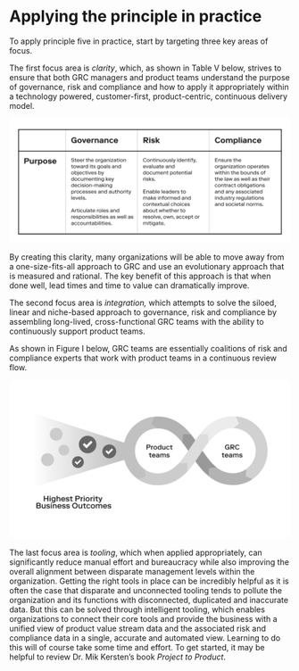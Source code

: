 # Applying the principle in practice

To apply principle five in practice, start by targeting three key areas of focus.

The first focus area is _clarity_, which, as shown in Table V below, strives to ensure that both GRC managers and product teams understand the purpose of governance, risk and compliance and how to apply it appropriately within a technology powered, customer-first, product-centric, continuous delivery model.

![Table V: Understanding the role of governance vs risk vs compliance](../.gitbook/assets/0%20%2816%29.png)

By creating this clarity, many organizations will be able to move away from a one-size-fits-all approach to GRC and use an evolutionary approach that is measured and rational. The key benefit of this approach is that when done well, lead times and time to value can dramatically improve.

The second focus area is _integration,_ which attempts to solve the siloed, linear and niche-based approach to governance, risk and compliance by assembling long-lived, cross-functional GRC teams with the ability to continuously support product teams.

As shown in Figure I below, GRC teams are essentially coalitions of risk and compliance experts that work with product teams in a continuous review flow.

![Figure I: example of a GRC team and product team integration](../.gitbook/assets/1%20%286%29.png)

The last focus area is _tooling_, which when applied appropriately, can significantly reduce manual effort and bureaucracy while also improving the overall alignment between disparate management levels within the organization. Getting the right tools in place can be incredibly helpful as it is often the case that disparate and unconnected tooling tends to pollute the organization and its functions with disconnected, duplicated and inaccurate data. But this can be solved through intelligent tooling, which enables organizations to connect their core tools and provide the business with a unified view of product value stream data and the associated risk and compliance data in a single, accurate and automated view. Learning to do this will of course take some time and effort. To get started, it may be helpful to review Dr. Mik Kersten’s book _Project to Product_.

